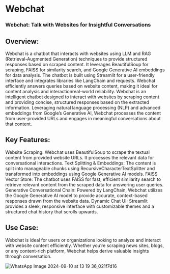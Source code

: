 # Webchat
### Webchat: Talk with Websites for Insightful Conversations 
## Overview:
Webchat is a chatbot that interacts with websites using LLM and RAG (Retrieval-Augmented Generation) techniques to provide structured responses based on scraped content. It leverages BeautifulSoup for scraping, FAISS for similarity search, and Google Generative AI embeddings for data analysis. The chatbot is built using Streamlit for a user-friendly interface and integrates libraries like LangChain and requests. Webchat efficiently answers queries based on website content, making it ideal for content analysis and interactionreal-world reliability.
Webchat is an intelligent chatbot designed to interact with websites by scraping content and providing concise, structured responses based on the extracted information. Leveraging natural language processing (NLP) and advanced embeddings from Google’s Generative AI, Webchat processes the content from user-provided URLs and engages in meaningful conversations about that content.

## Key Features:

Website Scraping: Webchat uses BeautifulSoup to scrape the textual content from provided website URLs. It processes the relevant data for conversational interactions.
Text Splitting & Embeddings: The content is split into manageable chunks using RecursiveCharacterTextSplitter and transformed into embeddings using Google Generative AI models.
FAISS Vector Store: The chatbot uses FAISS for fast, efficient similarity search to retrieve relevant content from the scraped data for answering user queries.
Generative Conversational Chain: Powered by LangChain, Webchat utilizes the Google Generative AI model to provide accurate, context-based responses drawn from the website data.
Dynamic Chat UI: Streamlit provides a sleek, responsive interface with customizable themes and a structured chat history that scrolls upwards.
## Use Case: 
Webchat is ideal for users or organizations looking to analyze and interact with website content efficiently. Whether you’re scraping news sites, blogs, or any content-rich platform, Webchat helps derive valuable insights through conversation.

![WhatsApp Image 2024-09-10 at 13 19 36_021f7d16](https://github.com/user-attachments/assets/85ac0aed-15c0-4bf0-af4b-17ef5bf713da)

